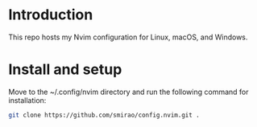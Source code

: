 # Introduction

This repo hosts my Nvim configuration for Linux, macOS, and Windows.

# Install and setup

Move to the ~/.config/nvim directory and run the following command for installation:
```sh
git clone https://github.com/smirao/config.nvim.git .
```
